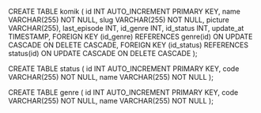 CREATE TABLE komik (
    id INT AUTO_INCREMENT PRIMARY KEY,
    name VARCHAR(255) NOT NULL,
    slug VARCHAR(255) NOT NULL,
    picture VARCHAR(255),
    last_episode INT,
    id_genre INT,
    id_status INT,
    update_at TIMESTAMP,
    FOREIGN KEY (id_genre) REFERENCES genre(id) ON UPDATE CASCADE ON DELETE CASCADE,
    FOREIGN KEY (id_status) REFERENCES status(id) ON UPDATE CASCADE ON DELETE CASCADE
);

CREATE TABLE status (
    id INT AUTO_INCREMENT PRIMARY KEY,
    code VARCHAR(255) NOT NULL,
    name VARCHAR(255) NOT NULL
);

CREATE TABLE genre (
    id INT AUTO_INCREMENT PRIMARY KEY,
    code VARCHAR(255) NOT NULL,
    name VARCHAR(255) NOT NULL
);
